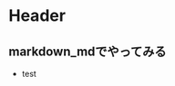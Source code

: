 <script src="https://rawcdn.githack.com/oscarmorrison/md-page/master/md-page.js"></script><noscript>

# Header
## markdown_mdでやってみる
- test